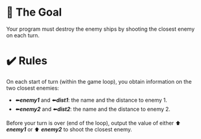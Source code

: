 # :dart: The Goal
Your program must destroy the enemy ships by shooting the closest enemy on each turn.

# :heavy_check_mark: Rules
On each start of turn (within the game loop), you obtain information on the two closest enemies:

- :arrow_left:***enemy1*** and :arrow_left:***dist1***: the name and the distance to enemy 1.
- :arrow_left:***enemy2*** and :arrow_left:***dist2***: the name and the distance to enemy 2.

Before your turn is over (end of the loop), output the value of either :arrow_up: ***enemy1*** or :arrow_up: ***enemy2*** to shoot the closest enemy.
